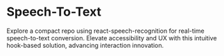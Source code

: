 # Speech-To-Text
Explore a compact repo using react-speech-recognition for real-time speech-to-text conversion. Elevate accessibility and UX with this intuitive hook-based solution, advancing interaction innovation.
